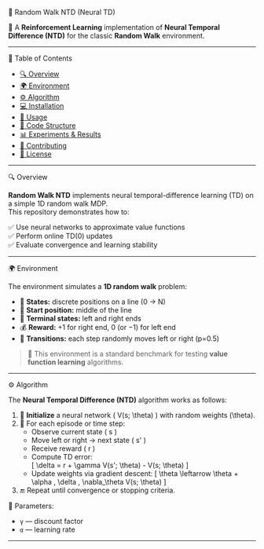 🌌 Random Walk NTD (Neural TD)

🧠 A **Reinforcement Learning** implementation of **Neural Temporal Difference (NTD)** for the classic **Random Walk** environment.

---

📘 Table of Contents

- [🔍 Overview](#-overview)  
- [🌍 Environment](#-environment)  
- [⚙️ Algorithm](#️-algorithm)  
- [💻 Installation](#-installation)  
- [🚀 Usage](#-usage)  
- [📂 Code Structure](#-code-structure)  
- [📊 Experiments & Results](#-experiments--results)  
- [🤝 Contributing](#-contributing)  
- [📄 License](#-license)

---

🔍 Overview

**Random Walk NTD** implements neural temporal-difference learning (TD) on a simple 1D random walk MDP.  
This repository demonstrates how to:

✅ Use neural networks to approximate value functions  
✅ Perform online TD(0) updates  
✅ Evaluate convergence and learning stability  

---

🌍 Environment

The environment simulates a **1D random walk** problem:

- 🧩 **States:** discrete positions on a line (0 → N)  
- 🎯 **Start position:** middle of the line  
- 🏁 **Terminal states:** left and right ends  
- 💰 **Reward:** +1 for right end, 0 (or −1) for left end  
- 🔄 **Transitions:** each step randomly moves left or right (p=0.5)

> 🧪 This environment is a standard benchmark for testing **value function learning** algorithms.

---

⚙️ Algorithm

The **Neural Temporal Difference (NTD)** algorithm works as follows:

1. 🧱 **Initialize** a neural network \( V(s; \theta) \) with random weights \(\theta\).  
2. 🔁 For each episode or time step:
   - Observe current state \( s \)  
   - Move left or right → next state \( s' \)  
   - Receive reward \( r \)  
   - Compute TD error:  
     \[
     \delta = r + \gamma V(s'; \theta) - V(s; \theta)
     \]
   - Update weights via gradient descent:
     \[
     \theta \leftarrow \theta + \alpha \, \delta \, \nabla_\theta V(s; \theta)
     \]
3. 🔚 Repeat until convergence or stopping criteria.

📌 Parameters:
- `γ` — discount factor  
- `α` — learning rate  

---


